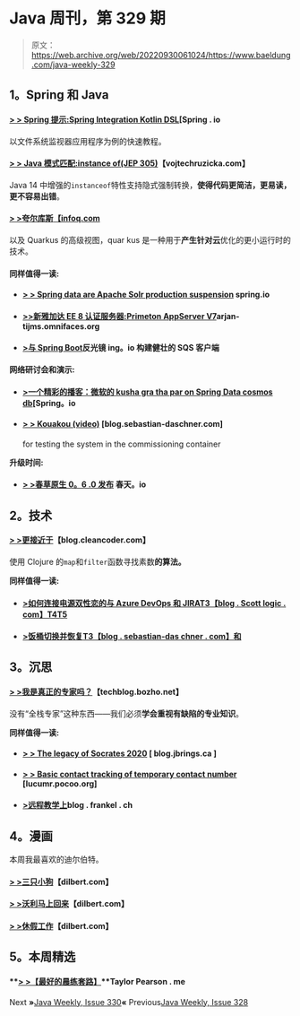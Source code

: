 # Java 周刊，第 329 期

> 原文：<https://web.archive.org/web/20220930061024/https://www.baeldung.com/java-weekly-329>

## **1。Spring 和 Java**

#### [**> > Spring 提示:Spring Integration Kotlin DSL**](https://web.archive.org/web/20220627084537/https://spring.io/blog/2020/04/07/spring-tips-the-spring-integration-kotlin-dsl)[Spring . io

以文件系统监视器应用程序为例的快速教程。

#### [**> > Java 模式匹配:instance of(JEP 305)**](https://web.archive.org/web/20220627084537/https://www.vojtechruzicka.com/java-pattern-matching-instanceof/)【vojtechruzicka.com】

Java 14 中增强的`instanceof`特性支持隐式强制转换，**使得代码更简洁，更易读，更不容易出错**。

#### [**> >夸尔库斯**【infoq.com](https://web.archive.org/web/20220627084537/https://www.infoq.com/articles/getting-started-with-quarkus/?utm_campaign=infoq_content&utm_source=infoq&utm_medium=feed&utm_term=Java)

以及 Quarkus 的高级视图，quar kus 是一种用于**产生针对云**优化的更小运行时的技术。

#### **同样值得一读:**

*   #### [**> > Spring data are Apache Solr production suspension**](https://web.archive.org/web/20220627084537/https://spring.io/blog/2020/04/07/spring-data-for-apache-solr-discontinued) spring.io

*   #### [**>>新雅加达 EE 8 认证服务器:Primeton AppServer V7**](https://web.archive.org/web/20220627084537/https://arjan-tijms.omnifaces.org/2020/04/new-jakarta-ee-8-certified-server.html)arjan-tijms.omnifaces.org

*   #### [**>与 Spring Boot**](https://web.archive.org/web/20220627084537/https://reflectoring.io/spring-robust-sqs-client/)反光镜 ing。io 构建健壮的 SQS 客户端

**网络研讨会和演示:**

*   #### [**>一个精彩的播客：微软的 kusha gra tha par on Spring Data cosmos db**](https://web.archive.org/web/20220627084537/https://spring.io/blog/2020/04/10/a-bootiful-podcast-microsoft-s-kushagra-thapar-on-spring-data-cosmosdb)[Spring。io

*   #### [**> > Kouakou (video)**](https://web.archive.org/web/20220627084537/https://blog.sebastian-daschner.com/entries/debugging-system-tests-containers-quarkus) [blog.sebastian-daschner.com]

    for testing the system in the commissioning container

**升级时间:**

*   #### [**> >春草原生 0。6 .0 发布**](https://web.archive.org/web/20220627084537/https://spring.io/blog/2020/04/09/spring-graal-native-0-6-0-released) 春天。io

## **2。技术**

#### [**> >更接近于**](https://web.archive.org/web/20220627084537/http://blog.cleancoder.com/uncle-bob/2020/04/09/ALittleMoreClojure.html)【blog.cleancoder.com】

使用 Clojure 的`map`和`filter`函数寻找素数**的算法。**

**同样值得一读:**

*   #### [**>如何连接电源双性恋的与 Azure DevOps 和 JIRA**T3【blog . Scott logic . com】T4T5](https://web.archive.org/web/20220627084537/https://blog.scottlogic.com/2020/04/09/how-to-connect-power-bi-with-azure-devops-and-jira.html)

*   #### [**>饭桶切换并恢复**T3【blog . sebastian-das chner . com】和](https://web.archive.org/web/20220627084537/https://blog.sebastian-daschner.com/entries/git-switch-restore)

## **3。沉思**

#### [**> >我是真正的专家吗？**](https://web.archive.org/web/20220627084537/https://techblog.bozho.net/am-i-a-real-expert/)【techblog.bozho.net】

没有“全栈专家”这种东西——我们必须**学会重视有缺陷的专业知识**。

**同样值得一读:**

*   #### [**> > The legacy of Socrates 2020**](https://web.archive.org/web/20220627084537/https://blog.jbrains.ca/permalink/q-and-a-at-legacy-of-socrates) [ blog.jbrings.ca ]

*   #### [**> > Basic contact tracking of temporary contact number**](https://web.archive.org/web/20220627084537/https://lucumr.pocoo.org/2020/4/9/tcn-contact-tracing/) [lucumr.pocoo.org]

*   #### [**>远程教学上**](https://web.archive.org/web/20220627084537/https://blog.frankel.ch/teaching-remotely/)blog . frankel . ch

## **4。漫画**

本周我最喜欢的迪尔伯特。

#### [**> >三只小狗**](https://web.archive.org/web/20220627084537/https://dilbert.com/strip/2020-04-07)【dilbert.com】

#### [**> >沃利马上回来**](https://web.archive.org/web/20220627084537/https://dilbert.com/strip/2020-04-13)【dilbert.com】

#### [**> >休假工作**](https://web.archive.org/web/20220627084537/https://dilbert.com/strip/2020-04-14)【dilbert.com】

## **5。本周精选**

#### **[> >【最好的晨练套路】](https://web.archive.org/web/20220627084537/https://taylorpearson.me/morning/)**Taylor Pearson . me

Next **»**[Java Weekly, Issue 330](/web/20220627084537/https://www.baeldung.com/java-weekly-330)**«** Previous[Java Weekly, Issue 328](/web/20220627084537/https://www.baeldung.com/java-weekly-328)